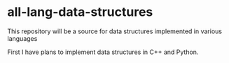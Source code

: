 # all-lang-data-structures
This repository will be a source for data structures implemented in various languages

First I have plans to implement data structures in C++ and Python.
